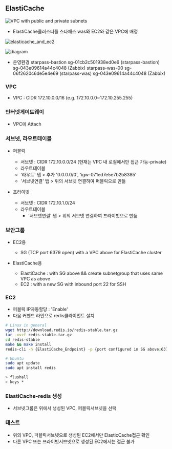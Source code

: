 

## ElastiCache

![VPC with public and private subnets](https://docs.aws.amazon.com/vpc/latest/userguide/images/nat-gateway-diagram.png)

- ElastiCache클러스터를 스타패스 was와 EC2와 같은 VPC에 배정

![elasticache_and_ec2](https://docs.aws.amazon.com/AmazonElastiCache/latest/mem-ug/images/ElastiCache-inVPC-AccessedByEC2-SameVPC.png)

![diagram](./assets/ElastiCache.png)

- 운영환경 
starpass-bastion
  sg-01cb2c501938ed0e6 (starpass-bastion)
  sg-043e09614a44c4048 (Zabbix)
starpass-was-00
  sg-06f2620c6de5e4e69 (starpass-was)
  sg-043e09614a44c4048 (Zabbix)


### VPC
- VPC : CIDR 172.10.0.0/16 (e.g. 172.10.0.0~172.10.255.255)


### 인터넷게이트웨이
- VPC에 Attach

### 서브넷, 라우트테이블
- 퍼블릭
  - 서브넷 : CIDR 172.10.0.0/24 (현재는 VPC 내 로컬에서만 접근 가능-private)
  - 라우트테이블
  - '라우트' 탭 > 추가 '0.0.0.0/0', 'igw-071ed7e5e7b2b8385'
  - '서브넷연결' 탭 > 위의 서브넷 연결하여 퍼블릭으로 만듦

- 프라이빗
  - 서브넷 : CIDR 172.10.1.0/24
  - 라우트테이블
    - '서브넷연결' 탭 > 위의 서브넷 연결하여 프라이빗으로 만듦

### 보안그룹
- EC2용
  - SG (TCP port 6379 open) with a VPC above for ElastiCache cluster

- ElastiCache용
  - ElastiCache : with SG above && create subnetgroup that uses same VPC as above
  - EC2 : with a new SG with inbound port 22 for SSH

### EC2
- 퍼블릭 IP자동할당 : 'Enable'
- 다음 커멘드 라인으로 redis클라이언트 설치

```sh
# Linux in general
wget http://download.redis.io/redis-stable.tar.gz
tar -xvzf redis-stable.tar.gz
cd redis-stable
make && make install
redis-cli -h {ElastiCache_Endpoint} -p {port configured in SG above;6379}

# Ubuntu
sudo apt update
sudo apt install redis

> flushall
> keys *
```


### ElastiCache-redis 생성
- 서브넷그룹은 위에서 생성된 VPC, 퍼블릭서브넷을 선택

### 테스트
- 위의 VPC, 퍼블릭서브넷으로 생성된 EC2에서만 ElasticCache접근 확인
- 다른 VPC 또는 프라이빗서브넷으로 생성된 EC2에서는 접근 불가
